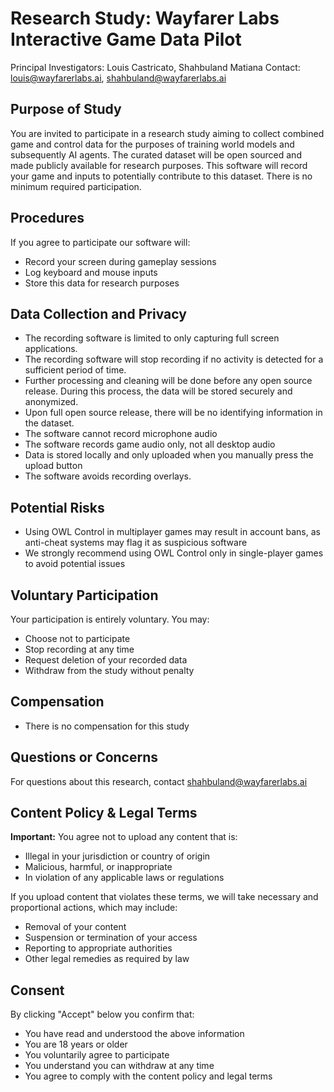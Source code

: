 # Research Study: Wayfarer Labs Interactive Game Data Pilot

Principal Investigators: Louis Castricato, Shahbuland Matiana
Contact: louis@wayfarerlabs.ai, shahbuland@wayfarerlabs.ai

## Purpose of Study

You are invited to participate in a research study aiming to collect combined game and control data for the purposes of training world models and subsequently AI agents. The curated dataset will be open sourced and made publicly available for research purposes. This software will record your game and inputs to potentially contribute to this dataset. There is no minimum required participation.

## Procedures

If you agree to participate our software will:

- Record your screen during gameplay sessions
- Log keyboard and mouse inputs
- Store this data for research purposes

## Data Collection and Privacy

- The recording software is limited to only capturing full screen applications.
- The recording software will stop recording if no activity is detected for a sufficient period of time.
- Further processing and cleaning will be done before any open source release. During this process, the data will be stored securely and anonymized.
- Upon full open source release, there will be no identifying information in the dataset.
- The software cannot record microphone audio
- The software records game audio only, not all desktop audio
- Data is stored locally and only uploaded when you manually press the upload button
- The software avoids recording overlays.

## Potential Risks

- Using OWL Control in multiplayer games may result in account bans, as anti-cheat systems may flag it as suspicious software
- We strongly recommend using OWL Control only in single-player games to avoid potential issues

## Voluntary Participation

Your participation is entirely voluntary. You may:

- Choose not to participate
- Stop recording at any time
- Request deletion of your recorded data
- Withdraw from the study without penalty

## Compensation

- There is no compensation for this study

## Questions or Concerns

For questions about this research, contact shahbuland@wayfarerlabs.ai

## Content Policy & Legal Terms

**Important:** You agree not to upload any content that is:

- Illegal in your jurisdiction or country of origin
- Malicious, harmful, or inappropriate
- In violation of any applicable laws or regulations

If you upload content that violates these terms, we will take necessary and proportional actions, which may include:

- Removal of your content
- Suspension or termination of your access
- Reporting to appropriate authorities
- Other legal remedies as required by law

## Consent

By clicking "Accept" below you confirm that:

- You have read and understood the above information
- You are 18 years or older
- You voluntarily agree to participate
- You understand you can withdraw at any time
- You agree to comply with the content policy and legal terms
